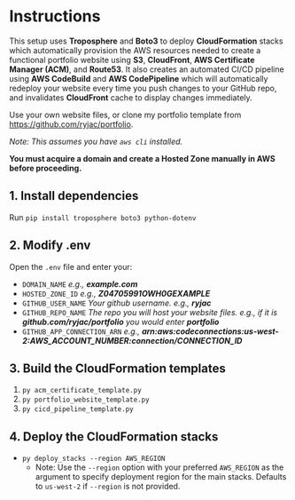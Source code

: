 # Instructions

This setup uses **Troposphere** and **Boto3** to deploy **CloudFormation** stacks which automatically provision the AWS resources needed to create a functional portfolio website using **S3**, **CloudFront**, **AWS Certificate Manager (ACM)**, and **Route53**. It also creates an automated CI/CD pipeline using **AWS CodeBuild** and **AWS CodePipeline** which will automatically redeploy your website every time you push changes to your GitHub repo, and invalidates **CloudFront** cache to display changes immediately.

Use your own website files, or clone my portfolio template from https://github.com/ryjac/portfolio.

_Note: This assumes you have `aws cli` installed._

**You must acquire a domain and create a Hosted Zone manually in AWS before proceeding.**

## 1. Install dependencies

Run `pip install troposphere boto3 python-dotenv`

## 2. Modify .env

Open the `.env` file and enter your:

- `DOMAIN_NAME` _e.g., **example.com**_
- `HOSTED_ZONE_ID` _e.g., **Z04705991OWH0GEXAMPLE**_
- `GITHUB_USER_NAME` _Your github username. e.g., **ryjac**_
- `GITHUB_REPO_NAME` _The repo you will host your website files. e.g., if it is **github.com/ryjac/portfolio** you would enter **portfolio**_
- `GITHUB_APP_CONNECTION_ARN` _e.g., **arn:aws:codeconnections:us-west-2:AWS_ACCOUNT_NUMBER:connection/CONNECTION_ID**_

## 3. Build the CloudFormation templates

1. `py acm_certificate_template.py`
2. `py portfolio_website_template.py`
3. `py cicd_pipeline_template.py`

## 4. Deploy the CloudFormation stacks

- `py deploy_stacks --region AWS_REGION`
  - Note: Use the `--region` option with your preferred `AWS_REGION` as the argument to specify deployment region for the main stacks. Defaults to `us-west-2` if `--region` is not provided.
